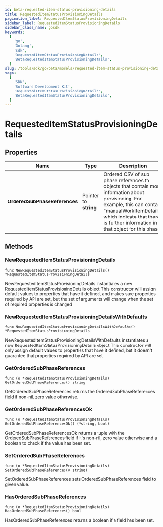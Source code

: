 ```yaml
---
id: beta-requested-item-status-provisioning-details
title: RequestedItemStatusProvisioningDetails
pagination_label: RequestedItemStatusProvisioningDetails
sidebar_label: RequestedItemStatusProvisioningDetails
sidebar_class_name: gosdk
keywords:
  [
    'go',
    'Golang',
    'sdk',
    'RequestedItemStatusProvisioningDetails',
    'BetaRequestedItemStatusProvisioningDetails',
  ]
slug: /tools/sdk/go/beta/models/requested-item-status-provisioning-details
tags:
  [
    'SDK',
    'Software Development Kit',
    'RequestedItemStatusProvisioningDetails',
    'BetaRequestedItemStatusProvisioningDetails',
  ]
---
```


# RequestedItemStatusProvisioningDetails

## Properties

| Name | Type | Description | Notes |
| --- | --- | --- | --- |
| **OrderedSubPhaseReferences** | Pointer to **string** | Ordered CSV of sub phase references to objects that contain more information about provisioning. For example, this can contain \"manualWorkItemDetails\" which indicate that there is further information in that object for this phase. | [optional] |

## Methods

### NewRequestedItemStatusProvisioningDetails

`func NewRequestedItemStatusProvisioningDetails() *RequestedItemStatusProvisioningDetails`

NewRequestedItemStatusProvisioningDetails instantiates a new RequestedItemStatusProvisioningDetails object This constructor will assign default values to properties that have it defined, and makes sure properties required by API are set, but the set of arguments will change when the set of required properties is changed

### NewRequestedItemStatusProvisioningDetailsWithDefaults

`func NewRequestedItemStatusProvisioningDetailsWithDefaults() *RequestedItemStatusProvisioningDetails`

NewRequestedItemStatusProvisioningDetailsWithDefaults instantiates a new RequestedItemStatusProvisioningDetails object This constructor will only assign default values to properties that have it defined, but it doesn't guarantee that properties required by API are set

### GetOrderedSubPhaseReferences

`func (o *RequestedItemStatusProvisioningDetails) GetOrderedSubPhaseReferences() string`

GetOrderedSubPhaseReferences returns the OrderedSubPhaseReferences field if non-nil, zero value otherwise.

### GetOrderedSubPhaseReferencesOk

`func (o *RequestedItemStatusProvisioningDetails) GetOrderedSubPhaseReferencesOk() (*string, bool)`

GetOrderedSubPhaseReferencesOk returns a tuple with the OrderedSubPhaseReferences field if it's non-nil, zero value otherwise and a boolean to check if the value has been set.

### SetOrderedSubPhaseReferences

`func (o *RequestedItemStatusProvisioningDetails) SetOrderedSubPhaseReferences(v string)`

SetOrderedSubPhaseReferences sets OrderedSubPhaseReferences field to given value.

### HasOrderedSubPhaseReferences

`func (o *RequestedItemStatusProvisioningDetails) HasOrderedSubPhaseReferences() bool`

HasOrderedSubPhaseReferences returns a boolean if a field has been set.

